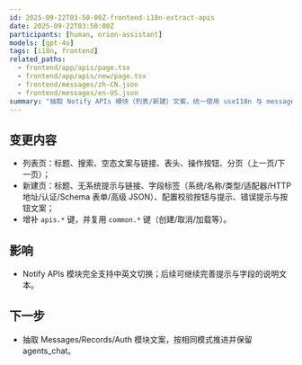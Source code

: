```yaml
---
id: 2025-09-22T03-50-00Z-frontend-i18n-extract-apis
date: 2025-09-22T03:50:00Z
participants: [human, orion-assistant]
models: [gpt-4o]
tags: [i18n, frontend]
related_paths:
  - frontend/app/apis/page.tsx
  - frontend/app/apis/new/page.tsx
  - frontend/messages/zh-CN.json
  - frontend/messages/en-US.json
summary: "抽取 Notify APIs 模块（列表/新建）文案，统一使用 useI18n 与 messages"
---
```


## 变更内容

- 列表页：标题、搜索、空态文案与链接、表头、操作按钮、分页（上一页/下一页）；
- 新建页：标题、无系统提示与链接、字段标签（系统/名称/类型/适配器/HTTP 地址/认证/Schema 表单/高级 JSON）、配置校验按钮与提示、错误提示与按钮文案；
- 增补 `apis.*` 键，并复用 `common.*` 键（创建/取消/加载等）。

## 影响

- Notify APIs 模块完全支持中英文切换；后续可继续完善提示与字段的说明文本。

## 下一步

- 抽取 Messages/Records/Auth 模块文案，按相同模式推进并保留 agents_chat。
